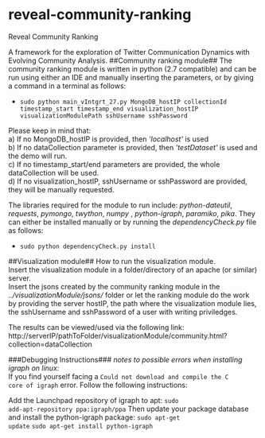 reveal-community-ranking
============================

Reveal Community Ranking

A framework for the exploration of Twitter Communication Dynamics with Evolving Community Analysis.
##Community ranking module##
The community ranking module is written in python (2.7 compatible) and can be run using either an IDE and manually inserting the parameters, or by giving a command in a terminal as follows:
* <code>sudo python main_vIntgrt_27.py MongoDB_hostIP collectionId timestamp_start timestamp_end visualization_hostIP visualizationModulePath sshUsername sshPassword</code> 

Please keep in mind that:   
a) If no MongoDB_hostIP is provided, then _'localhost'_ is used   
b) If no dataCollection parameter is provided, then _'testDataset'_ is used and the demo will run.   
c) If no timestamp_start/end parameters are provided, the whole dataCollection will be used.   
d) If no visualization_hostIP, sshUsername or sshPassword are provided, they will be manually requested.

The libraries required for the module to run include: _python-dateutil_, _requests_, _pymongo_,  _twython_, _numpy_ , _python-igraph_, _paramiko_, _pika_. They can either be installed manually or by running the _dependencyCheck.py_ file as follows:
* <code>sudo python dependencyCheck.py install</code>

##Visualization module##
How to run the visualization module.   
Insert the visualization module in a folder/directory of an apache (or similar) server.   
Insert the jsons created by the community ranking module in the _../visualizationModule/jsons/_ folder or let the ranking module do the work by providing the server hostIP, the path where the visualization module lies, the sshUsername and sshPassword of a user with writing priviledges.

The results can be viewed/used via the following link:   
http://serverIP/pathToFolder/visualizationModule/community.html?collection=dataCollection

###Debugging Instructions###
_notes to possible errors when installing igraph on linux:_   
If you find yourself facing a <code>Could not download and compile the C core of igraph</code> error. Follow the following instructions:

Add the Launchpad repository of igraph to apt:
<code>sudo add-apt-repository ppa:igraph/ppa</code>
Then update your package database and install the python-igraph package:
<code>sudo apt-get update</code>
<code>sudo apt-get install python-igraph</code>

